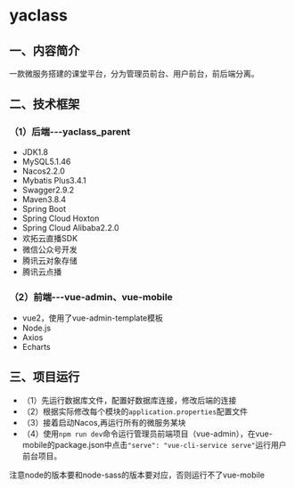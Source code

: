 # yaclass

## 一、内容简介
一款微服务搭建的课堂平台，分为管理员前台、用户前台，前后端分离。

## 二、技术框架
### （1）后端---yaclass_parent
- JDK1.8
- MySQL5.1.46<br>
- Nacos2.2.0<br>
- Mybatis Plus3.4.1
- Swagger2.9.2
- Maven3.8.4<br>
- Spring Boot<br>
- Spring Cloud Hoxton
- Spring Cloud Alibaba2.2.0
- 欢拓云直播SDK<br>
- 微信公众号开发<br>
- 腾讯云对象存储<br>
- 腾讯云点播<br>
### （2）前端---vue-admin、vue-mobile
- vue2，使用了vue-admin-template模板<br>
- Node.js
- Axios
- Echarts

## 三、项目运行
- （1）先运行数据库文件，配置好数据库连接，修改后端的连接
- （2）根据实际修改每个模块的`application.properties`配置文件
- （3）接着启动Nacos,再运行所有的微服务某块
- （4）使用`npm run dev`命令运行管理员前端项目（vue-admin），在vue-mobile的package.json中点击`"serve": "vue-cli-service serve"`运行用户前台项目。<br>

注意node的版本要和node-sass的版本要对应，否则运行不了vue-mobile
